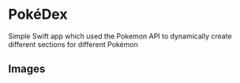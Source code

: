 # PokéDex

Simple Swift app which used the Pokemon API to dynamically create different sections for different Pokémon

## Images




